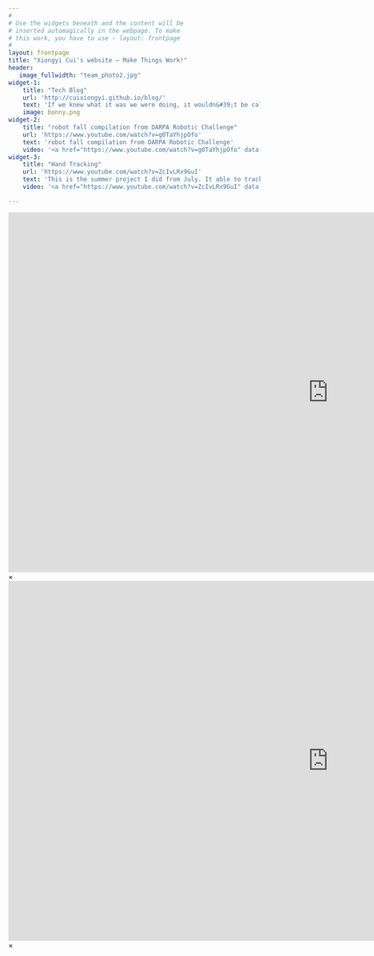 ```yaml
---
#
# Use the widgets beneath and the content will be
# inserted automagically in the webpage. To make
# this work, you have to use › layout: frontpage
#
layout: frontpage
title: "Xiongyi Cui's website – Make Things Work!"
header:
   image_fullwidth: "team_photo2.jpg"
widget-1:
    title: "Tech Blog"
    url: 'http://cuixiongyi.github.io/blog/'
    text: 'If we knew what it was we were doing, it wouldn&#39;t be called research, would it? &shy &shyAlbert Einstein'
    image: bonny.png
widget-2:
    title: "robot fall compilation from DARPA Robotic Challenge"
    url: 'https://www.youtube.com/watch?v=g0TaYhjpOfo'
    text: 'robot fall compilation from DARPA Robotic Challenge'
    video: '<a href="https://www.youtube.com/watch?v=g0TaYhjpOfo" data-reveal-id="videoModal"><img src="images/ihmc_fall.jpg"  alt=""></a>'
widget-3:
    title: "Hand Tracking"
    url: 'https://www.youtube.com/watch?v=ZcIvLRx9GuI'
    text: 'This is the summer project I did from July. It able to track articulated joints. <a href="https://www.youtube.com/watch?v=ZcIvLRx9GuI">Video</a>.'
    video: '<a href="https://www.youtube.com/watch?v=ZcIvLRx9GuI" data-reveal-id="videoModal2"><img src="images/handtrack_pic.png"  alt=""> </a>'

---
```



<div id="videoModal" class="reveal-modal large" data-reveal="">
  <div class="flex-video widescreen vimeo" style="display: block;">
    <iframe width="1280" height="720" src="https://www.youtube.com/watch?v=g0TaYhjpOfo" frameborder="0" allowfullscreen></iframe>
  </div>
  <a class="close-reveal-modal">&#215;</a>
</div>

<div id="videoModal2" class="reveal-modal large" data-reveal="">
  <div class="flex-video widescreen vimeo" style="display: block;">
    <iframe width="1280" height="720" src="https://www.youtube.com/watch?v=ZcIvLRx9GuI" frameborder="0" allowfullscreen></iframe>
  </div>
  <a class="close-reveal-modal">&#215;</a>
</div>

<script type="text/javascript" src="//ra.revolvermaps.com/0/0/6.js?i=0u79ytzzbqn&amp;m=1&amp;s=341&amp;c=ff0000&amp;cr1=ffffff&amp;f=arial&amp;l=0" async="async"></script>
